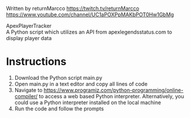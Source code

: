 Written by returnMarcco
https://twitch.tv/returnMarcco
https://www.youtube.com/channel/UC1aPOXPpMAKbPOT0Hw1GbMg

ApexPlayerTracker <br>
A Python script which utilizes an API from apexlegendsstatus.com to display player data

Instructions
==============

1. Download the Python script main.py
2. Open main.py in a text editor and copy all lines of code
3. Navigate to https://www.programiz.com/python-programming/online-compiler/ to access a web based Python interpreter. Alternatively, you could use a Python interpreter installed on the local machine
4. Run the code and follow the prompts
